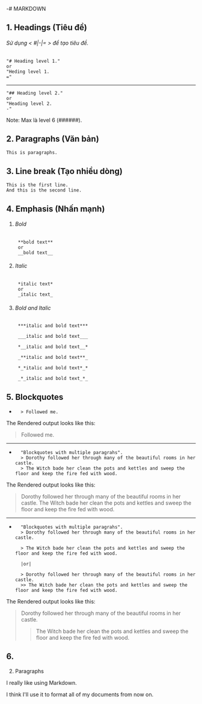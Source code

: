 -# MARKDOWN

## 1. Headings (Tiêu đề)
###### Sử dụng < #|-|= > để tạo tiêu đề.
    "# Heading level 1."
    or
    "Heding level 1.
    ="
---
    "## Heading level 2."
    or
    "Heading level 2.
    -"
Note: Max là level 6 (######).

## 2. Paragraphs (Văn bản)
    This is paragraphs.
    
## 3. Line break (Tạo nhiều dòng)
    This is the first line.
    And this is the second line.
    
## 4. Emphasis (Nhấn mạnh)
1. ###### Bold
        **bold text**
        or 
        __bold text__
2. ###### Italic 
        *italic text*
        or
        _italic text_
3. ###### Bold and Italic
        ***italic and bold text***

        ___italic and bold text___
        
        *__italic and bold text__*
        
        _**italic and bold text**_
        
        *_*italic and bold text*_*
        
        _*_italic and bold text_*_
        
## 5. Blockquotes
-
        > Followed me.
The Rendered output looks like this:

> Followed me.
---
-
        "Blockquotes with multiple paragrahs".
        > Dorothy followed her through many of the beautiful rooms in her castle.
        > The Witch bade her clean the pots and kettles and sweep the floor and keep the fire fed with wood.
The Rendered output looks like this:

> Dorothy followed her through many of the beautiful rooms in her castle.
> The Witch bade her clean the pots and kettles and sweep the floor and keep the fire fed with wood.
---
-
        "Blockquotes with multiple paragrahs".
        > Dorothy followed her through many of the beautiful rooms in her castle.
        
        > The Witch bade her clean the pots and kettles and sweep the floor and keep the fire fed with wood.
    
        |or|

        > Dorothy followed her through many of the beautiful rooms in her castle.
        >> The Witch bade her clean the pots and kettles and sweep the floor and keep the fire fed with wood.
The Rendered output looks like this:

> Dorothy followed her through many of the beautiful rooms in her castle.
>> The Witch bade her clean the pots and kettles and sweep the floor and keep the fire fed with wood.

## 6.

2. Paragraphs

I really like using Markdown.

I think I'll use it to format all of my documents from now on.
